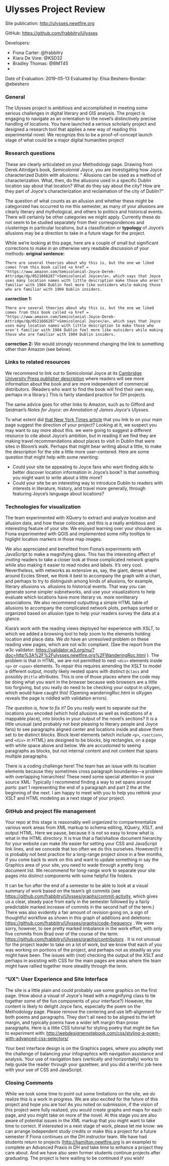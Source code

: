 # Ulysses Project Review

Site publication: <http://ulysses.newtfire.org>

GitHub: <https://github.com/frabbitry/Ulysses>

Developers: 
* Fiona Carter: @frabbitry 
* Kiara De Vore: @KSD32
* Bradley Thomas: @BMT45
* 
Date of Evaluation: 2019-05-13
Evaluated by: Elisa Beshero-Bondar: @ebeshero


### General  
The Ulysses project is ambitious and accomplished in meeting some serious challenges in digital literary and GIS analysis. The project is engaging to navigate as an orientation to the novel’s distinctively precise handling of locations. You have launched a serious scholarly project and designed a research tool that applies a new way of reading this experimental novel. We recognize this to be a proof-of-concept launch stage of what could be a major digital humanities project! 

### Research questions
These are clearly articulated on your Methodology page. Drawing from Derek Attridge’s book, *Semicolonial Joyce*, you are investigating how Joyce characterized Dublin with allusions:
“ Allusions can be used as a method of characterization. What, then, do the allusions used in a specific Dublin location say about that location? What do they say about the city? How are they part of Joyce's characterization and reclaimation of the city of Dublin?”

The question of what counts as an allusion and whether these might be categorized has occurred to me this semester, as many of your allusions are clearly literary and mythological, and others to politics and historical events. There will certainly be other categories we might apply. Currently these do not seem to be studied separately from their correspondences and clusterings in particular locations, but a classification or **typology** of Joyce’s allusions may be a direction to take in a future stage for the project.


While we’re looking at this page, here are a couple of small but significant corrections to make in an otherwise very readable discussion of your methods:
**original sentence:**
```
There are several theories about why this is, but the one we liked comes from this book called <a href = "https://www.amazon.com/Semicolonial-Joyce-Derek-Attridge/dp/0521666287">Semicolonial Joyce</a>, which says that Joyce uses many location names with little description make those who aren't familiar with 1904 Dublin feel more like outsiders while making those who are familiar with 1904 Dublin insiders.
```
**correction 1:**
```
There are several theories about why this is, but the one we liked comes from this book called <a href = "https://www.amazon.com/Semicolonial-Joyce-Derek-Attridge/dp/0521666287">Semicolonial Joyce</a>, which says that Joyce uses many location names with little description to make those who aren't familiar with 1904 Dublin feel more like outsiders while making those who are familiar with 1904 Dublin insiders.
```
**correction 2:** We would strongly recommend changing the link to something other than Amazon (see below).


### Links to related resources

We recommend to link out to Semicolonial Joyce at its [Cambridge University Press publisher description](https://www.cambridge.org/ge/academic/subjects/literature/english-literature-1900-1945/semicolonial-joyce?format=PB&isbn=9780521666282) where readers will see more information about the book and are more independent of commercial distributors. (Readers who want to find the book will find their own way, perhaps in a library.) This is fairly standard practice for DH projects.

The same advice goes for other links to Amazon, such as to Gifford and Seidman’s *Notes for Joyce: an Annotation of James Joyce's Ulysses*.  

To what extent did [that New York Times article](https://archive.nytimes.com/www.nytimes.com/fodors/top/features/travel/destinations/europe/ireland/dublin/fdrs_feat_60_5.html) that you link to on your main page suggest the direction of your project? Looking at it, we suspect you may want to say more about this. we were going to suggest a different resource to cite about Joyce’s ambition, but in reading it we find they are making travel recommendations about places to visit in Dublin that were sites in Bloom’s walk. Perhaps that might bear writing about a little, to make the description for the site a little more user-centered. Here are some question that might help with some rewriting:
* Could your site be appealing to Joyce fans who want finding aids to better discover location information in Joyce’s book? Is that something you might want to write about a little more? 
* Could your site be an interesting way to introduce Dublin to readers with interests in literature, history, and travel more generally, through featuring Joyce’s language about locations?

### Technologies for visualization 
The team experimented with XQuery to extract and analyze location and allusion data,  and how these collocate, and this is a really ambitious and interesting feature of your site. We enjoyed learning over your shoulders as Fiona experimented with QGIS and implemented some nifty tooltips to higlight location markers in those map images. 

We also appreciated and benefited from Fiona’s experiments with JavaScript to make a magnifying glass. This has the interesting effect of *inviting* readers to take a closer look at those complicated network graphs while also making it easier to read nodes and labels. It’s very cool. Nevertheless, with networks as extensive as, say, the giant, dense wheel around Eccles Street, we think it best to accompany the graph with a chart, and perhaps to try to distinguish among kinds of allusions, for example, literary allusions vs. allusions to historical events. That way you can generate some simpler subnetworks, and use your visualizations to help evaluate which locations have more literary vs. more nonliterary associations. We also recommend outputting a simple HTML table of allusions to accompany the complicated network plots, perhaps sorted or organized based on allusion type to help your readers survey the data at a glance.

Kiara’s work with the reading views deployed her experience with XSLT, to which we added a browsing tool to help zoom to the elements holding location and place data. We *do* have an unresolved problem on these reading view pages, which are not w3c compliant. (See the report from the w3c validator: https://validator.w3.org/nu/?doc=http%3A%2F%2Fulysses.newtfire.org%2FWanderingRoc.html ). The problem is that in HTML, we are not permitted to nest `<div>` elements inside `<p>` or `<span>` elements. To repair this requires amending the XSLT to model a different output, mostly likely nested spans with distinct `@class` and possibly `@title` attributes. This is one of those places where the code may be doing what you want in the browser because web browsers are a little too forgiving, but you really do need to be checking your output in oXygen, which would have caught this! (Opening wanderingRoc.html in oXygen reveals the page is riddled with validation errors). 

*The question is, how to fix it?* Do you really want to separate out the locations you encoded (which hold allusions as well as indications of a mappable place), into blocks in your output of the novel’s sections? It is a little unusual (and probably not best pleasing to literary people and Joyce fans) to see paragraphs aligned center and locations inside and above them set to be distinct *blocks*. Block level elements (which include `<p>`, `<section>`, and `<div>` in HTML) are designed to be blocks, big rectangles, on a page with white space above and below. We are accustomed to seeing paragraphs as blocks, but not internal content and not content that spans multiple paragraphs. 

There is a coding challenge here! The team has an issue with its location elements because they sometimes cross paragraph boundaries—a problem with overlapping hierarchies! These need some special attention in your source XML: Typically I recommend finding a way to set spans around *parts*: part 1 representing the end of a paragraph and part 2 the at the beginning of the next. I am happy to meet with you to help you rethink your XSLT and HTML modeling  as a next stage of your project.


### GitHub and project file management
Your repo at this stage is reasonably well organized to compartmentalize various work areas from XML markup to schema editing, XQuery, XSLT, and output HTML. Here we pause, because it is not so easy to know what is what in the HTML directory. It is true that a flat/shallow document hierarchy for your website can make life easier for setting your CSS and JavaScript link lines, and we concede that too often we do this ourselves. However(!) it is probably not best practice for a long-range project since in a few months, if you come back to work on this and want to update something in say the Graphics area of your site, you need to wade through a pretty long document list. We recommend for long-range work to separate your site pages into distinct components with some helpful file folders.

It can be fun after the end of a semester to be able to look at a visual summary of work based on the team’s git commits (see https://github.com/frabbitry/Ulysses/graphs/commit-activity, which gives us a clear, steady pace from early in the semester followed by a fairly predictable marked increase of commits in the second half of the term.) There was also evidently a fair amount of revision going on, a sign of thoughtful workflow as shown in this graph of additions and deletions:  https://github.com/frabbitry/Ulysses/graphs/code-frequency . We were sorry, however, to see pretty marked imbalance in the work effort, with only five commits from Brad over of the course of the term: https://github.com/frabbitry/Ulysses/graphs/contributors . It is not unusual for the project leader to take on a lot of work, but we know that each of you was working on portions of the project, and perhaps not as steadily as you might have been. The issues with (not) checking the output of the XSLT and perhaps in assisting with CSS for the main pages are areas where the team might have rallied together more steadily through the term. 


###  “UX”: User Experience and Site Interface
The site is a little plain and could probably use some graphics on the first page. (How about a visual of Joyce's head with a magnifying class to tie together some of the fun components of your interface?) However, the content is likely to delight Joyce fans, especially the poem on the Methodology page. Please remove the centering and use left-alignment for both poems and paragraphs. They don't all need to be aligned to the left margin, and typically poems have a wider left margin than prose paragraphs. Here is a little CSS tutorial for styling poetry that might be fun to experiment with:  <http://webdesignernotebook.com/css/styling-a-poem-with-advanced-css-selectors/>

Your best interface design is on the Graphics pages, where you adeptly met the challenge of balancing your infographics with navigation assistance and analysis. Your use of navigation bars (vertically and horizontally) works to help guide the reader through your gazetteer, and you did a terrific job here with your use of CSS and JavaScript.   


### Closing Comments
While we took some time to point out some limitations on the site, we *do* realize this is a work in progress. We are also excited for the future of this project and hope you are too! As you noted on submission, if the vision of this project were fully realized, you would create graphs and maps for each page, and you might take on more of the novel. At this stage you are also aware of potential issues in the XML markup that you might want to take time to correct. If interested in a next stage of work, please let me know: we can arrange independent study credits or make this a project for a future semester if Fiona continues on the DH instructor team. We have had students return to projects (http://hamilton.newtfire.org is an example) to complete an Advanced Praxis in DH and take time to enhance a project they care about. And we have also seen former students continue projects after graduating. The project is here waiting to be continued if you wish! 
